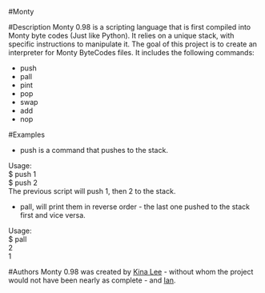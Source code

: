 #Monty

#Description
Monty 0.98 is a scripting language that is first compiled into Monty byte codes (Just like Python). It relies on a unique stack, with specific instructions to manipulate it. The goal of this project is to create an interpreter for Monty ByteCodes files.
It includes the following commands:
- push
- pall
- pint
- pop
- swap
- add
- nop

#Examples
- push is a command that pushes to the stack.

Usage:  
$ push 1  
$ push 2  
The previous script will push 1, then 2 to the stack.

- pall, will print them in reverse order - the last one pushed to the stack first and vice versa.

Usage:  
$ pall  
2  
1  

#Authors
Monty 0.98 was created by [Kina Lee](https://github.com/kinalee) - without whom the project would not have been nearly as complete - and [Ian](https://github.com/Incitatous).
